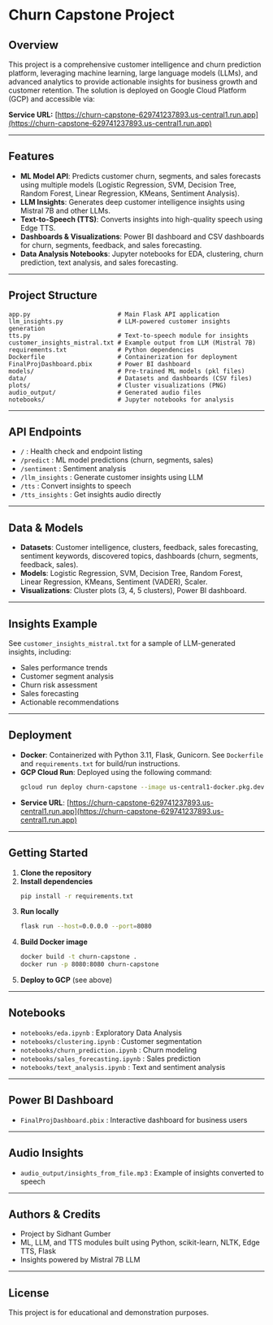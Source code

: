 # Churn Capstone Project

## Overview
This project is a comprehensive customer intelligence and churn prediction platform, leveraging machine learning, large language models (LLMs), and advanced analytics to provide actionable insights for business growth and customer retention. The solution is deployed on Google Cloud Platform (GCP) and accessible via:

**Service URL:** [https://churn-capstone-629741237893.us-central1.run.app](https://churn-capstone-629741237893.us-central1.run.app)

---

## Features
- **ML Model API**: Predicts customer churn, segments, and sales forecasts using multiple models (Logistic Regression, SVM, Decision Tree, Random Forest, Linear Regression, KMeans, Sentiment Analysis).
- **LLM Insights**: Generates deep customer intelligence insights using Mistral 7B and other LLMs.
- **Text-to-Speech (TTS)**: Converts insights into high-quality speech using Edge TTS.
- **Dashboards & Visualizations**: Power BI dashboard and CSV dashboards for churn, segments, feedback, and sales forecasting.
- **Data Analysis Notebooks**: Jupyter notebooks for EDA, clustering, churn prediction, text analysis, and sales forecasting.

---

## Project Structure
```
app.py                        # Main Flask API application
llm_insights.py               # LLM-powered customer insights generation
tts.py                        # Text-to-speech module for insights
customer_insights_mistral.txt # Example output from LLM (Mistral 7B)
requirements.txt              # Python dependencies
Dockerfile                    # Containerization for deployment
FinalProjDashboard.pbix       # Power BI dashboard
models/                       # Pre-trained ML models (pkl files)
data/                         # Datasets and dashboards (CSV files)
plots/                        # Cluster visualizations (PNG)
audio_output/                 # Generated audio files
notebooks/                    # Jupyter notebooks for analysis
```

---

## API Endpoints
- `/` : Health check and endpoint listing
- `/predict` : ML model predictions (churn, segments, sales)
- `/sentiment` : Sentiment analysis
- `/llm_insights` : Generate customer insights using LLM
- `/tts` : Convert insights to speech
- `/tts_insights` : Get insights audio directly

---

## Data & Models
- **Datasets**: Customer intelligence, clusters, feedback, sales forecasting, sentiment keywords, discovered topics, dashboards (churn, segments, feedback, sales).
- **Models**: Logistic Regression, SVM, Decision Tree, Random Forest, Linear Regression, KMeans, Sentiment (VADER), Scaler.
- **Visualizations**: Cluster plots (3, 4, 5 clusters), Power BI dashboard.

---

## Insights Example
See `customer_insights_mistral.txt` for a sample of LLM-generated insights, including:
- Sales performance trends
- Customer segment analysis
- Churn risk assessment
- Sales forecasting
- Actionable recommendations

---

## Deployment
- **Docker**: Containerized with Python 3.11, Flask, Gunicorn. See `Dockerfile` and `requirements.txt` for build/run instructions.
- **GCP Cloud Run**: Deployed using the following command:
  ```sh
  gcloud run deploy churn-capstone --image us-central1-docker.pkg.dev/churn-capstone/churn-capstone/churn-capstone --platform managed --region us-central1 --allow-unauthenticated --port 8080
  ```
- **Service URL**: [https://churn-capstone-629741237893.us-central1.run.app](https://churn-capstone-629741237893.us-central1.run.app)

---

## Getting Started
1. **Clone the repository**
2. **Install dependencies**
   ```sh
   pip install -r requirements.txt
   ```
3. **Run locally**
   ```sh
   flask run --host=0.0.0.0 --port=8080
   ```
4. **Build Docker image**
   ```sh
   docker build -t churn-capstone .
   docker run -p 8080:8080 churn-capstone
   ```
5. **Deploy to GCP** (see above)

---

## Notebooks
- `notebooks/eda.ipynb` : Exploratory Data Analysis
- `notebooks/clustering.ipynb` : Customer segmentation
- `notebooks/churn_prediction.ipynb` : Churn modeling
- `notebooks/sales_forecasting.ipynb` : Sales prediction
- `notebooks/text_analysis.ipynb` : Text and sentiment analysis

---

## Power BI Dashboard
- `FinalProjDashboard.pbix` : Interactive dashboard for business users

---

## Audio Insights
- `audio_output/insights_from_file.mp3` : Example of insights converted to speech

---

## Authors & Credits
- Project by Sidhant Gumber
- ML, LLM, and TTS modules built using Python, scikit-learn, NLTK, Edge TTS, Flask
- Insights powered by Mistral 7B LLM

---

## License
This project is for educational and demonstration purposes.
